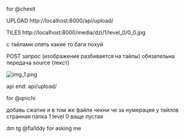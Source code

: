for @chexit

UPLOAD
http://localhost:8000/api/upload/

TILES
http://localhost:8000/media/dzi/1/level_0/0_0.jpg

с тайлами опять какие то баги похуй

POST запрос (изображение разбивается на тайлы)
обязательна передача source (текст)

![img_1.png](img_1.png)

api end: api/upload/

for @qnichi

добавь сжатие и в том же файле чекни че за нумерация у тайлов странная
папка 1 level 0 ваще пустая

dm tg @fla1ddy for asking me 